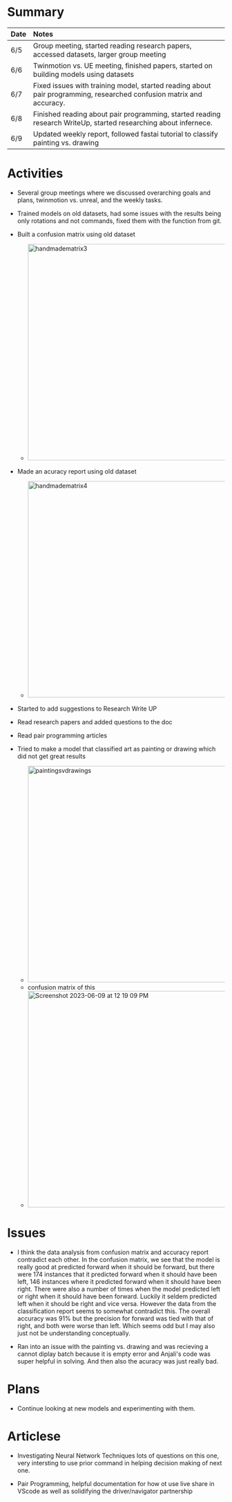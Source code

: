# Summary

| Date   | Notes
| :----- | :-------------------------------
| 6/5  | Group meeting, started reading research papers, accessed datasets, larger group meeting
| 6/6  | Twinmotion vs. UE meeting, finished papers, started on building models using datasets
| 6/7  | Fixed issues with training model, started reading about pair programming, researched confusion matrix and accuracy. 
| 6/8  | Finished reading about pair programming, started reading research WriteUp, started researching about infernece.
| 6/9  | Updated weekly report, followed fastai tutorial to classify painting vs. drawing


# Activities
* Several group meetings where we discussed overarching goals and plans, twinmotion vs. unreal, and the weekly tasks. 

* Trained models on old datasets, had some issues with the results being only rotations and not commands, fixed them with the function from git. 

* Built a confusion matrix using old dataset

    * <img width="500" alt="handmadematrix3" src="https://github.com/daisy-abbott/ARCSLab-reports/assets/112681549/b351554e-0da7-410b-92f7-09a9dc60708f">

* Made an acuracy report using old dataset

    * <img width="500" alt="handmadematrix4" src="https://github.com/daisy-abbott/ARCSLab-reports/assets/112681549/06130abd-802e-4a63-806d-528cff26525e">
* Started to add suggestions to Research Write UP

* Read research papers and added questions to the doc

* Read pair programming articles

* Tried to make a model that classified art as painting or drawing which did not get great results 
    * <img width="500" alt="paintingsvdrawings" src="https://github.com/daisy-abbott/ARCSLab-reports/assets/112681549/c47e38aa-ccc2-4f49-ac37-86d02b41c6d9">
    * confusion matrix of this 
    * <img width="500" alt="Screenshot 2023-06-09 at 12 19 09 PM" src="https://github.com/daisy-abbott/ARCSLab-reports/assets/112681549/89dbbd92-49d1-4b9e-a355-4730c4d583e0">

# Issues
* I think the data analysis from confusion matrix and accuracy report contradict each other. In the confusion matrix, we see that the model is really good at predicted forward when it should be forward, but there were 174 instances that it predicted forward when it should have been left, 146 instances where it predicted forward when it should have been right. There were also a number of times when the model predicted left or right when it should have been forward. Luckily it seldem predicted left when it should be right and vice versa. However the data from the classification report seems to somewhat contradict this. The overall accuracy was 91% but the precision for forward was tied with that of right, and both were worse than left. Which seems odd but I may also just not be understanding conceptually. 

* Ran into an issue with the painting vs. drawing and was recieving a cannot diplay batch because it is empty error and Anjali's code was super helpful in solving. And then also the acuracy was just really bad. 

# Plans 
* Continue looking at new models and experimenting with them. 

# Articlese

* Investigating Neural Network Techniques 
lots of questions on this one, very intersting to use prior command in helping decision making of next one.

* Pair Programming, helpful documentation for how ot use live share in VScode as well as solidifying the driver/navigator partnership







